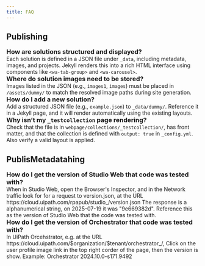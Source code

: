 ```yaml
---
title: FAQ
---
```


<div class="wa-stack">
  <h2>Publishing</h2>

  <wa-details appearance="plain">
    <h3 slot="summary" class="wa-heading-m" style="margin: 0">How are solutions structured and displayed?</h3>
    Each solution is defined in a JSON file under <code>_data</code>, including metadata, images, and projects. Jekyll renders this into a rich HTML interface using components like <code>&lt;wa-tab-group&gt;</code> and <code>&lt;wa-carousel&gt;</code>.
  </wa-details>
  <wa-divider></wa-divider>

  <wa-details appearance="plain">
    <h3 slot="summary" class="wa-heading-m" style="margin: 0">Where do solution images need to be stored?</h3>
    Images listed in the JSON (e.g., <code>images1</code>, <code>images</code>) must be placed in <code>/assets/dummy/</code> to match the resolved image paths during site generation.
  </wa-details>
  <wa-divider></wa-divider>

  <wa-details appearance="plain">
    <h3 slot="summary" class="wa-heading-m" style="margin: 0">How do I add a new solution?</h3>
    Add a structured JSON file (e.g., <code>example.json</code>) to <code>_data/dummy/</code>. Reference it in a Jekyll page, and it will render automatically using the existing layouts.
  </wa-details>
  <wa-divider></wa-divider>

  <wa-details appearance="plain">
    <h3 slot="summary" class="wa-heading-m" style="margin: 0">Why isn’t my <code>_testcollection</code> page rendering?</h3>
    Check that the file is in <code>webpage/collections/_testcollection/</code>, has front matter, and that the collection is defined with <code>output: true</code> in <code>_config.yml</code>. Also verify a valid layout is applied.
  </wa-details>
</div>




<div class="wa-stack">
  <h2>PublisMetadatahing</h2>

  <wa-details appearance="plain">
    <h3 slot="summary" class="wa-heading-m" style="margin: 0">How do I get the version of Studio Web that code was tested with?</h3>
    When in Studio Web, open the Browser's Inspector, and in the Network traffic look for for a request to version.json, at the URL https://cloud.uipath.com/rpapub/studio_/version.json The response is a alphanumerical string, on 2025-07-19 it was "9e669382d". Reference this as the version of Studio Web that the code was tested with.
  </wa-details>
  <wa-divider></wa-divider>

  <wa-details appearance="plain">
    <h3 slot="summary" class="wa-heading-m" style="margin: 0">How do I get the version of Orchestrator that code was tested with?</h3>
    In UiPath Orcehstrator, e.g. at the URL https://cloud.uipath.com/$organization/$tenant/orchestrator_/, Click on the user profile image link in the top right corder of the page, then the version is show. Example: Orchestrator 2024.10.0-s171.9492 
  </wa-details>
  <wa-divider></wa-divider>

</div>
